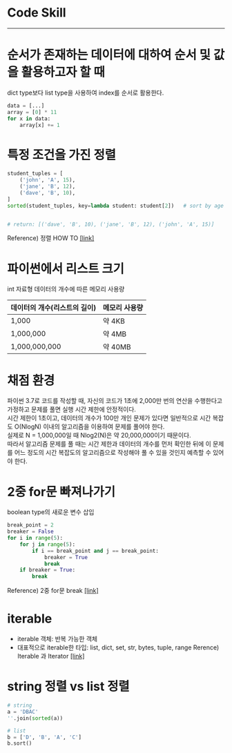 # Code Skill

---

# 순서가 존재하는 데이터에 대하여 순서 및 값을 활용하고자 할 때
dict type보다 list type을 사용하여 index를 순서로 활용한다.

```python
data = [...]
array = [0] * 11
for x in data:
    array[x] += 1
```

# 특정 조건을 가진 정렬
```python
student_tuples = [
    ('john', 'A', 15),
    ('jane', 'B', 12),
    ('dave', 'B', 10),
]
sorted(student_tuples, key=lambda student: student[2])   # sort by age


# return: [('dave', 'B', 10), ('jane', 'B', 12), ('john', 'A', 15)]
```
Reference) 정렬 HOW TO [[link]](https://docs.python.org/ko/3/howto/sorting.html)



# 파이썬에서 리스트 크기
int 자료형 데이터의 개수에 따른 메모리 사용량

|데이터의 개수(리스트의 길이)|메모리 사용량|
|---|---|
|1,000|약 4KB|
|1,000,000|약 4MB|
|1,000,000,000|약 40MB|



# 채점 환경
파이썬 3.7로 코드를 작성할 때, 자신의 코드가 1초에 2,000만 번의 연산을 수행한다고 가정하고 문제를 풀면 실행 시간 제한에 안정적이다.<br>
시간 제한이 1초이고, 데이터의 개수가 100만 개인 문제가 있다면 일반적으로 시간 복잡도 O(NlogN) 이내의 알고리즘을 이용하여 문제를 풀어야 한다.<br>
실제로 N = 1,000,000일 때 Nlog2(N)은 약 20,000,000이기 때문이다.<br>
따라서 알고리즘 문제를 풀 때는 시간 제한과 데이터의 개수를 먼저 확인한 뒤에 이 문제를 어느 정도의 시간 복잡도의 알고리즘으로 작성해야 풀 수 있을 것인지 예측할 수 있어야 한다.



# 2중 for문 빠져나가기
boolean type의 새로운 변수 삽입
```python
break_point = 2
breaker = False
for i in range(5):
    for j in range(5):
        if i == break_point and j == break_point:
            breaker = True
            break
    if breaker = True:
        break
```
Reference) 2중 for문 break [[link]](https://gomguard.tistory.com/190)




# iterable
* iterable 객체: 반복 가능한 객체
* 대표적으로 iterable한 타입: list, dict, set, str, bytes, tuple, range
Rerence) Iterable 과 Iterator [[link]](https://wikidocs.net/16068)



# string 정렬 vs list 정렬
```python
# string
a = 'DBAC'
''.join(sorted(a))

# list
b = ['D', 'B', 'A', 'C']
b.sort()
```